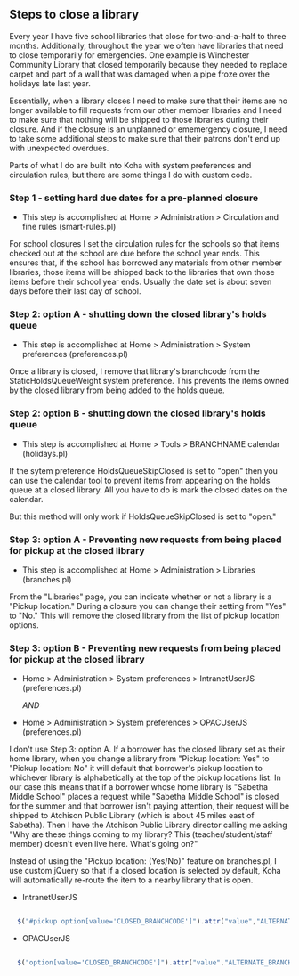 ## Steps to close a library

Every year I have five school libraries that close for two-and-a-half to three months.  Additionally, throughout the year we often have libraries that need to close temporarily for emergencies.  One example is Winchester Community Library that closed temporarily because they needed to replace carpet and part of a wall that was damaged when a pipe froze over the holidays late last year.

Essentially, when a library closes I need to make sure that their items are no longer available to fill requests from our other member libraries and I need to make sure that nothing will be shipped to those libraries during their closure.  And if the closure is an unplanned or ememergency closure, I need to take some additional steps to make sure that their patrons don't end up with unexpected overdues.

Parts of what I do are built into Koha with system preferences and circulation rules, but there are some things I do with custom code.

### Step 1 - setting hard due dates for a pre-planned closure

- This step is accomplished at Home > Administration > Circulation and fine rules (smart-rules.pl)

For school closures I set the circulation rules for the schools so that items checked out at the school are due before the school year ends.  This ensures that, if the school has borrowed any materials from other member libraries, those items will be shipped back to the libraries that own those items before their school year ends.  Usually the date set is about seven days before their last day of school.

### Step 2: option A - shutting down the closed library's holds queue

- This step is accomplished at Home > Administration > System preferences (preferences.pl)

Once a library is closed, I remove that library's branchcode from the StaticHoldsQueueWeight system preference.  This prevents the items owned by the closed library from being added to the holds queue.


### Step 2: option B - shutting down the closed library's holds queue

- This step is accomplished at Home > Tools > BRANCHNAME calendar (holidays.pl)

If the sytem preference HoldsQueueSkipClosed is set to "open" then you can use the calendar tool to prevent items from appearing on the holds queue at a closed library.  All you have to do is mark the closed dates on the calendar.

But this method will only work if HoldsQueueSkipClosed is set to "open."

### Step 3: option A - Preventing new requests from being placed for pickup at the closed library

- This step is accomplished at Home > Administration > Libraries (branches.pl)

From the "Libraries" page, you can indicate whether or not a library is a "Pickup location."  During a closure you can change their setting from "Yes" to "No."  This will remove the closed library from the list of pickup location options.

### Step 3: option B - Preventing new requests from being placed for pickup at the closed library

- Home > Administration > System preferences > IntranetUserJS (preferences.pl) 

  *AND* 

- Home > Administration > System preferences > OPACUserJS (preferences.pl) 

I don't use Step 3: option A.  If a borrower has the closed library set as their home library, when you change a library from "Pickup location: Yes" to "Pickup location: No" it will default that borrower's pickup location to whichever library is alphabetically at the top of the pickup locations list.  In our case this means that if a borrower whose home library is "Sabetha Middle School" places a request while "Sabetha Middle School" is closed for the summer and that borrower isn't paying attention, their request will be shipped to Atchison Public Library (which is about 45 miles east of Sabetha).  Then I have the Atchison Public Library director calling me asking "Why are these things coming to my library?  This (teacher/student/staff member) doesn't even live here.  What's going on?"

Instead of using the "Pickup location: (Yes/No)" feature on branches.pl, I use custom jQuery so that if a closed location is selected by default, Koha will automatically re-route the item to a nearby library that is open.

  - IntranetUserJS

  ```javascript

    $("#pickup option[value='CLOSED_BRANCHCODE']").attr("value","ALTERNATE_BRANCHCODE").html('CLOSED_BRANCHNAME is closed for the summer - requested items will route to ALTERNATE_BRANCHNAME'); 

  ```

  - OPACUserJS

  ```javascript

    $("option[value='CLOSED_BRANCHCODE']").attr("value","ALTERNATE_BRANCHCODE").html('CLOSED_BRANCHNAME is closed for the summer - requested items will route to ALTERNATE_BRANCHNAME'); 

  ```
### 

